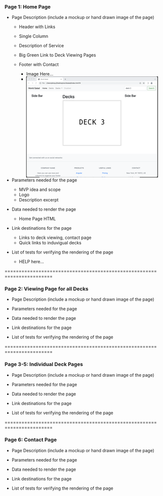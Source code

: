 ### Page 1: Home Page ###
* Page Description (include a mockup or hand drawn image of the page)
    * Header with Links
    * Single Column
    * Description of Service
    * Big Green Link to Deck Viewing Pages
    * Footer with Contact

        * Image Here...
        * <img src="images/homepage.jpg" alt="Home Page Screenshot" style="float: left; margin-right: 10px;" />

* Parameters needed for the page

    * MVP idea and scope
    * Logo
    * Description excerpt

* Data needed to render the page

    * Home Page HTML

* Link destinations for the page

    * Links to deck viewing, contact page
    * Quick links to induvigual decks

* List of tests for verifying the rendering of the page

    * HELP here...


=======================================================================


### Page 2: Viewing Page for all Decks ###
* Page Description (include a mockup or hand drawn image of the page)
* Parameters needed for the page
* Data needed to render the page
* Link destinations for the page

* List of tests for verifying the rendering of the page


=======================================================================


### Page 3-5: Individual Deck Pages ###
* Page Description (include a mockup or hand drawn image of the page)
* Parameters needed for the page
* Data needed to render the page
* Link destinations for the page

* List of tests for verifying the rendering of the page


=======================================================================


### Page 6: Contact Page ###
* Page Description (include a mockup or hand drawn image of the page)
* Parameters needed for the page
* Data needed to render the page
* Link destinations for the page

* List of tests for verifying the rendering of the page